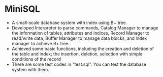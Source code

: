 # MiniSQL

* A small-scale database system with index using B+ tree.
* Developed Interpreter to parse commands, Catalog Manager to manage the information of tables, attributes and indices, Record Manager to read/write data, Buffer Manager to manage data blocks, and Index manager to achieve B+ tree.
* Achieved some basic functions, including the creation and deletion of the table and index; the insertion, deletion, selection with simple conditions of the record
* There are some test codes in "test.sql". You can test the database system with them. 

